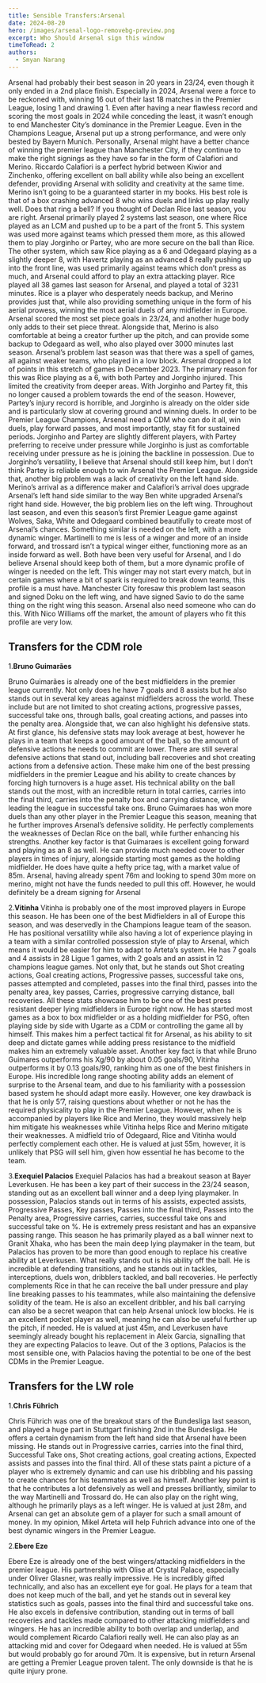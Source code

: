 ```yaml
---
title: Sensible Transfers:Arsenal
date: 2024-08-20
hero: /images/arsenal-logo-removebg-preview.png
excerpt: Who Should Arsenal sign this window
timeToRead: 2
authors:
  - Smyan Narang
---
```


<style>
  img {
    max-width: 100%;
    height: auto;
    display: block;
    margin: 0 auto;
  }
</style>

Arsenal had probably their best season in 20 years in 23/24, even though it only ended in a 2nd place finish. Especially in 2024, Arsenal were a force to be reckoned with, winning 16 out of their last 18 matches in the Premier League, losing 1 and drawing 1. Even after having a near flawless record and scoring the most goals in 2024 while conceding the least, it wasn’t enough to end Manchester City’s dominance in the Premier League. Even in the Champions League, Arsenal put up a strong performance, and were only bested by Bayern Munich. Personally, Arsenal might have a better chance of winning the premier league than Manchester City, if they continue to make the right signings as they have so far in the form of Calafiori and Merino. Riccardo Calafiori is a perfect hybrid between Kiwior and Zinchenko, offering excellent on ball ability while also being an excellent defender, providing Arsenal with solidity and creativity at the same time. Merino isn’t going to be a guaranteed starter in my books. His best role is that of a box crashing advanced 8 who wins duels and links up play really well. Does that ring a bell? If you thought of Declan Rice last season, you are right. Arsenal primarily played 2 systems last season, one where Rice played as an LCM and pushed up to be a part of the front 5. This system was used more against teams which pressed them more, as this allowed them to play Jorginho or Partey, who are more secure on the ball than Rice. The other system, which saw Rice playing as a 6 and Odegaard playing as a slightly deeper 8, with Havertz playing as an advanced 8 really pushing up into the front line, was used primarily against teams which don’t press as much, and Arsenal could afford to play an extra attacking player. Rice played all 38 games last season for Arsenal, and played a total of 3231 minutes. Rice is a player who desperately needs backup, and Merino provides just that, while also providing something unique in the form of his aerial prowess, winning the most aerial duels of any midfielder in Europe. Arsenal scored the most set piece goals in 23/24, and another huge body only adds to their set piece threat. Alongside that, Merino is also comfortable at being a creator further up the pitch, and can provide some backup to Odegaard as well, who also played over 3000 minutes last season. Arsenal’s problem last season was that there was a spell of games, all against weaker teams, who played in a low block. Arsenal dropped a lot of points in this stretch of games in December 2023. The primary reason for this was Rice playing as a 6, with both Partey and Jorginho injured. This limited the creativity from deeper areas. With Jorginho and Partey fit, this no longer caused a problem towards the end of the season. However, Partey’s injury record is horrible, and Jorginho is already on the older side and is particularly slow at covering ground and winning duels. In order to be Premier League Champions, Arsenal need a CDM who can do it all, win duels, play forward passes, and most importantly, stay fit for sustained periods. Jorginho and Partey are slightly different players, with Partey preferring to receive under pressure while Jorginho is just as comfortable receiving under pressure as he is joining the backline in possession. Due to Jorginho’s versatility, I believe that Arsenal should still keep him, but I don’t think Partey is reliable enough to win Arsenal the Premier League. Alongside that, another big problem was a lack of creativity on the left hand side. Merino’s arrival as a difference maker and Calafiori’s arrival does upgrade Arsenal’s left hand side similar to the way Ben white upgraded Arsenal’s right hand side. However, the big problem lies on the left wing. Throughout last season, and even this season’s first Premier League game against Wolves, Saka, White and Odegaard combined beautifully to create most of Arsenal’s chances. Something similar is needed on the left, with a more dynamic winger. Martinelli to me is less of a winger and more of an inside forward, and trossard isn’t a typical winger either, functioning more as an inside forward as well. Both have been very useful for Arsenal, and I do believe Arsenal should keep both of them, but a more dynamic profile of winger is needed on the left. This winger may not start every match, but in certain games where a bit of spark is required to break down teams, this profile is a must have. Manchester City foresaw this problem last season and signed Doku on the left wing, and have signed Savio to do the same thing on the right wing this season. Arsenal also need someone who can do this. With Nico Williams off the market, the amount of players who fit this profile are very low. 

## Transfers for the CDM role

1.**Bruno Guimarães**

Bruno Guimarães is already one of the best midfielders in the premier league currently. Not only does he have 7 goals and 8 assists but he also stands out in several key areas against midfielders across the world. These include but are not limited to shot creating actions, progressive passes, successful take ons, through balls, goal creating actions, and passes into the penalty area. Alongside that, we can also highlight his defensive stats. At first glance, his defensive stats may look average at best, however he plays in a team that keeps a good amount of the ball, so the amount of defensive actions he needs to commit are lower. There are still several defensive actions that stand out, including ball recoveries and shot creating actions from a defensive action. These make him one of the best pressing midfielders in the premier League and his ability to create chances by forcing high turnovers is a huge asset. His technical ability on the ball stands out the most, with an incredible return in total carries, carries into the final third, carries into the penalty box and carrying distance, while leading the league in successful take ons.  Bruno Guimaraes has won more duels than any other player in the Premier League this season, meaning that he further improves Arsenal’s defensive solidity. He perfectly complements the weaknesses of Declan Rice on the ball, while further enhancing his strengths. Another key factor is that Guimaraes is excellent going forward and playing as an 8 as well. He can provide much needed cover to other players in times of injury, alongside starting most games as the holding midfielder. He does have quite a hefty price tag, with a market value of 85m. Arsenal, having already spent 76m and looking to spend 30m more on merino, might not have the funds needed to pull this off. However, he would definitely be a dream signing for Arsenal


2.**Vitinha** 
Vitinha is probably one of the most improved players in Europe this season. He has been one of the best Midfielders in all of Europe this season, and was deservedly in the Champions league team of the season. He has positional versatility while also having a lot of experience playing in a team with a similar controlled possession style of play to Arsenal, which means it would be easier for him to adapt to Arteta’s system. He has 7 goals and 4 assists in 28 Ligue 1 games, with 2 goals and an assist in 12 champions league games. Not only that, but he stands out Shot creating actions, Goal creating actions, Progressive passes, successful take ons, passes attempted and completed, passes into the final third, passes into the penalty area, key passes, Carries, progressive carrying distance, ball recoveries. All these stats showcase him to be one of the best press resistant deeper lying midfielders in Europe right now. He has started most games as a box to box midfielder or as a holding midfielder for PSG, often playing side by side with Ugarte as a CDM or controlling the game all by himself. This makes him a perfect tactical fit for Arsenal,  as his ability to sit deep and dictate games while adding press resistance to the midfield makes him an extremely valuable asset. Another key fact is that while Bruno Guimares outperforms his Xg/90 by about 0.05 goals/90, Vitinha outperforms it by 0.13 goals/90, ranking him as one of the best finishers in Europe. His incredible long range shooting ability adds an element of surprise to the Arsenal team, and due to his familiarity with a possession based system he should adapt more easily. However, one key drawback is that he is only 5’7, raising questions about whether or not he has the required physicality to play in the Premier League. However, when he is accompanied by players like Rice and Merino, they would massively help him mitigate his weaknesses while Vitinha helps Rice and Merino mitigate their weaknesses. A midfield trio of Odegaard, Rice and Vitinha would perfectly complement each other. He is valued at just 55m, however, it is unlikely that PSG will sell him, given how essential he has become to the team. 

3.**Exequiel Palacios**
Exequiel Palacios has had a breakout season at Bayer Leverkusen. He has been a key part of their success in the 23/24 season, standing out as an excellent ball winner and a deep lying playmaker. In possession, Palacios stands out in terms of his assists, expected assists, Progressive Passes, Key passes, Passes into the final third, Passes into the Penalty area, Progressive carries, carries, successful take ons and successful take on %. He is extremely press resistant and has an expansive passing range. This season he has primarily played as a ball winner next to Granit Xhaka, who has been the main deep lying playmaker in the team, but Palacios has proven to be more than good enough to replace his creative ability at Leverkusen. What really stands out is his ability off the ball. He is incredible at defending transitions, and he stands out in tackles, interceptions, duels won, dribblers tackled, and ball recoveries. He perfectly complements Rice in that he can receive the ball under pressure and play line breaking passes to his teammates, while also maintaining the defensive solidity of the team. He is also an excellent dribbler, and his ball carrying can also be a secret weapon that can help Arsenal unlock low blocks. He is an excellent pocket player as well, meaning he can also be useful further up the pitch, if needed. He is valued at just 45m, and Leverkusen have seemingly already bought his replacement in Aleix Garcia, signalling that they are expecting Palacios to leave. Out of the 3 options, Palacios is the most sensible one, with Palacios having the potential to be one of the best CDMs in the Premier League. 

## Transfers for the LW role

1.**Chris Führich**

Chris Führich was one of the breakout stars of the Bundesliga last season, and played a huge part in Stuttgart finishing 2nd in the Bundesliga. He offers a certain dynamism from the left hand side that Arsenal have been missing. He stands out in Progressive carries, carries into the final third, Successful Take ons, Shot creating actions, goal creating actions, Expected assists and passes into the final third. All of these stats paint a picture of a player who is extremely dynamic and can use his dribbling and his passing to create chances for his teammates as well as himself. Another key point is that he contributes a lot defensively as well and presses brilliantly, similar to the way Martinelli and Trossard do. He can also play on the right wing, although he primarily plays as a left winger. He is valued at just 28m, and Arsenal can get an absolute gem of a player for such a small amount of money. In my opinion, Mikel Arteta will help Fuhrich advance into one of the best dynamic wingers in the Premier League. 

2.**Ebere Eze**

Ebere Eze is already one of the best wingers/attacking midfielders in the premier league. His partnership with Olise at Crystal Palace, especially under Oliver Glasner, was really impressive. He is incredibly gifted technically, and also has an excellent eye for goal. He plays for a team that does not keep much of the ball, and yet he stands out in several key statistics such as goals, passes into the final third and successful take ons. He also excels in defensive contribution, standing out in terms of ball recoveries and tackles made compared to other attacking midfielders and wingers. He has an incredible ability to both overlap and underlap, and would complement Ricardo Calafiori really well. He can also play as an attacking mid and cover for Odegaard when needed. He is valued at 55m but would probably go for around 70m. It is expensive, but in return Arsenal are getting a Premier League proven talent. The only downside is that he is quite injury prone. 







